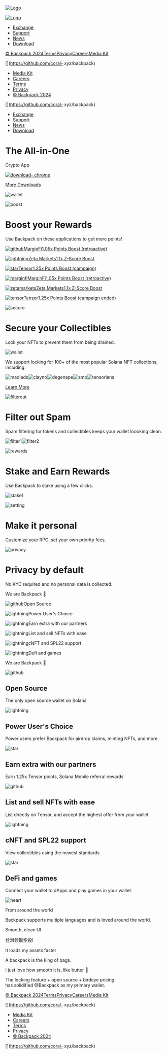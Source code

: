[![Logo](logo.svg)](/)

[![Logo](logo.svg)](/)

  

  * [Exchange](https://backpack.exchange)
  * [Support](https://support.backpack.exchange/)
  * [News](news)
  * [Download](download)

[© Backpack
2024](/)[Terms](terms)[Privacy](privacy)[Careers](https://www.notion.so/7c1995182f4a491ba8a9501ee15cbd01?v=0604ca8976fa4e5e81c5494f7c95abc4)[Media
Kit](media-kit)

[](https://twitter.com/Backpack)[](https://discord.com/invite/backpack)[](https://github.com/coral-
xyz/backpack)[](https://www.linkedin.com/company/backpackexchange)

  * [Media Kit](media-kit)
  * [Careers](https://www.notion.so/7c1995182f4a491ba8a9501ee15cbd01?v=0604ca8976fa4e5e81c5494f7c95abc4)
  * [Terms](terms)
  * [Privacy](privacy)
  * [© Backpack 2024](/)

[](https://twitter.com/Backpack)[](https://discord.com/invite/backpack)[](https://github.com/coral-
xyz/backpack)[](https://www.linkedin.com/company/backpackexchange)

  * [Exchange](https://backpack.exchange)
  * [Support](https://support.backpack.exchange/)
  * [News](news)
  * [Download](download)

# The All-in-One  
Crypto App

[![download-
chrome](chrome.svg)](https://chromewebstore.google.com/detail/backpack/aflkmfhebedbjioipglgcbcmnbpgliof)

[More Downloads](download)

![wallet](wallet.png)

![boost](boost.svg)

# Boost your Rewards

Use Backpack on these applications to get more points!

[![github](features/marginfi.svg)MarginFi1.05x Points Boost
(retroactive)](https://www.marginfi.com)

[![lightning](features/zetamarkets.svg)Zeta Markets1.1x Z-Score
Boost](https://www.zeta.markets)

[![star](features/tensor.svg)Tensor1.25x Points Boost
(campaign)](https://www.tensor.trade)

[![marginfi](features/marginfi.svg)MarginFi1.05x Points Boost
(retroactive)](https://www.marginfi.com)

[![zetamarkets](features/zetamarkets.svg)Zeta Markets1.1x Z-Score
Boost](https://www.zeta.markets)

[![tensor](features/tensor.svg)Tensor1.25x Points Boost (campaign
ended)](https://www.tensor.trade)

![secure](secure.svg)

# Secure your Collectibles

Lock your NFTs to prevent them from being drained.

![wallet](lock-collectibles.png)

We support locking for 100+ of the most popular Solana NFT collections,
including:

![madlads](projects/madlads.png)![clayno](projects/clayno.png)![degenape](projects/degenape.png)![smb](projects/smb.png)![tensorians](projects/tensorians.png)

[Learn More](https://support.backpack.exchange/en/articles/979073)

![filterout](filterout.svg)

# Filter out Spam

Spam filtering for tokens and collectibles keeps your wallet loooking clean.

![filter1](filter1.png)![filter2](filter2.png)

![rewards](rewards.svg)

# Stake and Earn Rewards

Use Backpack to stake using a few clicks.

![stake1](stake1.png)

![setting](setting-icon.svg)

# Make it personal

Customize your RPC, set your own priority fees.

![privacy](privacy-icon.svg)

# Privacy by default

No KYC required and no personal data is collected.

We are Backpack 🎒

![github](morereasons/1.svg)Open Source

![lightning](morereasons/2.svg)Power User's Choice

![lightning](morereasons/3.svg)Earn extra with our partners

![lightning](morereasons/4.svg)List and sell NFTs with ease

![lightning](morereasons/5.svg)cNFT and SPL22 support

![lightning](morereasons/6.svg)Defi and games

We are Backpack 🎒

![github](morereasons/1.svg)

## Open Source

The only open source wallet on Solana

![lightning](morereasons/2.svg)

## Power User's Choice

Power users prefer Backpack for airdrop claims, minting NFTs, and more

![star](morereasons/3.svg)

## Earn extra with our partners

Earn 1.25x Tensor points, Solana Mobile referral rewards

![github](morereasons/4.svg)

## List and sell NFTs with ease

List directly on Tensor, and accept the highest offer from your wallet

![lightning](morereasons/5.svg)

## cNFT and SPL22 support

View collectibles using the newest standards

![star](morereasons/6.svg)

## DeFi and games

Connect your wallet to dApps and play games in your wallet.

![heart](heart.svg)

From around the world

Backpack supports multiple languages and is loved around the world.

Smooth, clean UI

丝滑领取空投!

It loads my assets faster

A backpack is the king of bags.

I just love how smooth it is, like butter 🤌

The locking feature + open source + birdeye pricing  
has solidified @Backpack as my primary wallet.

[© Backpack
2024](/)[Terms](terms)[Privacy](privacy)[Careers](https://www.notion.so/7c1995182f4a491ba8a9501ee15cbd01?v=0604ca8976fa4e5e81c5494f7c95abc4)[Media
Kit](media-kit)

[](https://twitter.com/Backpack)[](https://discord.com/invite/backpack)[](https://github.com/coral-
xyz/backpack)[](https://www.linkedin.com/company/backpackexchange)

  * [Media Kit](media-kit)
  * [Careers](https://www.notion.so/7c1995182f4a491ba8a9501ee15cbd01?v=0604ca8976fa4e5e81c5494f7c95abc4)
  * [Terms](terms)
  * [Privacy](privacy)
  * [© Backpack 2024](/)

[](https://twitter.com/Backpack)[](https://discord.com/invite/backpack)[](https://github.com/coral-
xyz/backpack)[](https://www.linkedin.com/company/backpackexchange)

